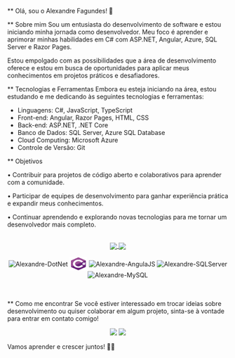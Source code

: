 <p>
  ** Olá, sou o Alexandre Fagundes! 👋
</p>

<p>
  ** Sobre mim
  Sou um entusiasta do desenvolvimento de software e estou iniciando minha jornada como desenvolvedor. Meu foco é aprender e aprimorar minhas habilidades em C# com ASP.NET, Angular, Azure, SQL Server e Razor Pages.
</p>
<p>
  Estou empolgado com as possibilidades que a área de desenvolvimento oferece e estou em busca de oportunidades para aplicar meus conhecimentos em projetos práticos e desafiadores.
</p>

<p>
  ** Tecnologias e Ferramentas
  Embora eu esteja iniciando na área, estou estudando e me dedicando às seguintes tecnologias e ferramentas:

  - Linguagens: C#, JavaScript, TypeScript
  - Front-end: Angular, Razor Pages, HTML, CSS
  - Back-end: ASP.NET, .NET Core
  - Banco de Dados: SQL Server, Azure SQL Database
  - Cloud Computing: Microsoft Azure
  - Controle de Versão: Git
</p>

<!-- ## Projetos de Estudo
Estou trabalhando em alguns projetos pessoais para aprimorar minhas habilidades e conhecimentos. Alguns dos meus projetos em andamento incluem:

1. **Site Pessoal**
   Um site pessoal simples desenvolvido com Angular e hospedado na plataforma Microsoft Azure. Esse projeto é uma forma de aplicar conceitos de front-end e back-end.

2. **Aplicativo de Lista de Tarefas**
   Um aplicativo básico desenvolvido com ASP.NET e C#, onde os usuários podem criar e gerenciar suas listas de tarefas diárias.
-->
<p>
  ** Objetivos
</p>
<p>
  • Contribuir para projetos de código aberto e colaborativos para aprender com a comunidade.
</p>
<p>
  • Participar de equipes de desenvolvimento para ganhar experiência prática e expandir meus conhecimentos.
</p>
<p>
  • Continuar aprendendo e explorando novas tecnologias para me tornar um desenvolvedor mais completo.
</p>
<br>
<div align="center">
  <a href="https://github.com/anuraghazra/github-readme-stats">
  <img height=160 align="center" src="https://github-readme-stats.vercel.app/api?username=alexandrefgs&theme=dark&card_width=250" />
</a>
<a href="https://github.com/anuraghazra/convoychat">
  <img height=160 align="center" src="https://github-readme-stats.vercel.app/api/top-langs?username=alexandrefgs&layout=compact&langs_count=8&card_width=250&theme=dark" />
</a>
</div><br>
  
<div style="display: inline_block" align="center">
  <img align="center" alt="Alexandre-DotNet" height="30" width="40" src="https://cdn.jsdelivr.net/gh/devicons/devicon/icons/dot-net/dot-net-original-wordmark.svg">
  <img align="center" alt="Alexandre-Csharp" height="30" width="40" src="https://raw.githubusercontent.com/devicons/devicon/master/icons/csharp/csharp-original.svg">
  <img align="center" alt="Alexandre-AngulaJS" height="30" width="40" src="https://cdn.jsdelivr.net/gh/devicons/devicon/icons/angularjs/angularjs-original.svg">
  <img align="center" alt="Alexandre-SQLServer" height="30" width="40" src="https://cdn.jsdelivr.net/gh/devicons/devicon/icons/microsoftsqlserver/microsoftsqlserver-plain-wordmark.svg">         
  <img align="center" alt="Alexandre-MySQL" height="30" width="40" src="https://cdn.jsdelivr.net/gh/devicons/devicon/icons/mysql/mysql-original-wordmark.svg">
  
</div><br><br>

<p>
  ** Como me encontrar
  Se você estiver interessado em trocar ideias sobre desenvolvimento ou quiser colaborar em algum projeto, sinta-se à vontade para entrar em contato comigo!
  <div align="center"> 
    <a href="https://instagram.com/alexandre_fgs" target="_blank"><img src="https://img.shields.io/badge/-Instagram-%23E4405F?style=for-the-badge&logo=instagram&logoColor=white" target="_blank"></a>
    <a href="https://www.linkedin.com/in/alexandre-fgs" target="_blank"><img src="https://img.shields.io/badge/-LinkedIn-%230077B5?style=for-the-badge&logo=linkedin&logoColor=white" target="_blank"></a> 
  </div>
</p>
<p>
  Vamos aprender e crescer juntos! 🌱🚀
</p>
